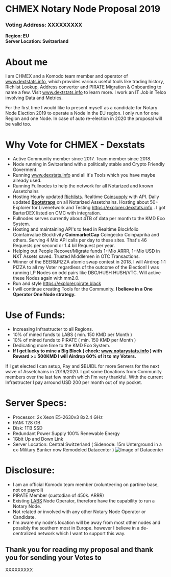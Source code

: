 # CHMEX Notary Node Proposal 2019


### Voting Address: XXXXXXXXX
**Region: EU**<br>
**Server Location: Switzerland**

# About me 
I am CHMEX and a Komodo team member and operator of www.dextstats.info, which provides various useful tools like trading history, Richlist Lookup, Address converter and PIRATE Migration & Onboarding to name a few. Visit www.dextstats.info to learn more.
I work an IT Job in Telco involving Data and Metrics.

For the first time I would like to present myself as a candidate for Notary Node Election 2019 to operate a Node in the EU region. I only run for one Region and one Node. In case of auto re-election in 2020 the proposal will be valid too.

# Why Vote for CHMEX - Dexstats

* Active Community member since 2017. Team member since 2018.
* Node running in Switzerland with a politically stable and Crypto Friendly Goverment.
* Running www.dexstats.info and all it's Tools which you have maybe already used.<br>
* Running Fullnodes to help the network for all Notarized and known Assetchains<br>
* Hosting Hourly updated <a href="https://dexstats.info/richlist.php">Richlists</a>. Realtime <a href="https://explorer.dexstats.info">Coinsupply</a> with API. Daily updated **<a href="https://dexstats.info/bootstrap.php">Bootstraps</a>** on all Notarized Assetchains. Hosting about 50+ Explorer for Livenetwork and Testing https://explorer.dexstats.info . I got BarterDEX listed on CMC with integration.
* Fullnodes serves currently about 4TB of data per month to the KMD Eco System.<br>
* Hosting and maintaining API's to feed in Realtime Blockfolio Coinfairvalue Blocktivity **CoinmarketCap** Coingecko Coinpaprika and others. Serving 4 Mio API calls per day to these sites. That's 46 Requests per second or 1.4 bil Request per year.<br>
* Helping out People Recover/Migrate funds 1+Mio ARRR, 1+Mio USD in NXT Assets saved. Trusted Middlemen in OTC Transactions.
* Winner of the BEER&PIZZA atomic swap contest in 2018. I will Airdrop 1:1 PIZZA to all my Voter regardless of the outcome of the Election! I was running LP Nodes on odd pairs like DBG/HUSH HUSH/VTC. Will active these Nodes again with mm2.0.
* Run and style https://explorer.pirate.black
* I will continue creating Tools for the Community. **I believe in a One Operator One Node strategy.**

# Use of Funds:

* Increasing Infrastructer to all Regions.
* 10% of mined funds to LABS ( min. 150 KMD per Month )
* 10% of mined funds to PIRATE ( min. 150 KMD per Month )
* Dedicating more time to the KMD Eco System.
* **If I get lucky to mine a Big Block ( check: www.notarystats.info ) with Reward >= 500KMD I will Airdrop 60% of it to my Voters.**

If I get elected I can setup, Pay and $BUIDL for more Servers for the next wave of Assetchains in 2019/2020.
I got some Donations from Community members over the last few month which I'm very thankful. With the current Infrastructer I pay arround USD 200 per month out of my pocket.

# Server Specs:
* Processor: 2x Xeon E5-2630v3 8x2.4 GHz
* RAM: 128 GB
* Disk: 1TB SSD
* Redundant Power Supply 100% Renewable Energy
* 1Gbit Up and Down Link
* Server Location: Central Switzerland ( Sidenode: 15m Unterground in a ex-Military Bunker now Remodeled Datacenter )
![Image of Datacenter](https://dexstats.info/upload/bunker-dc.png)

# Disclosure:
* I am an official Komodo team member (volunteering on partime base, not on payroll)
* PIRATE Member (custodian of 450k. ARRR)
* Existing <a href="http://kmd.explorer.dexstats.info/address/RF4HiVeuYpaznRPs7fkRAKKYqT5tuxQQTL">LABS</a> Node Operator, therefore have the capability to run a Notary Node.
* Not related or involved with any other Notary Node Operator or Candidate.
* I'm aware my node's location will be away from most other nodes and possibly the southern most in Europe. however I believe in a de-centralized network which I want to support this way.

## Thank you for reading my proposal and thank you for sending your Votes to
XXXXXXXXX
